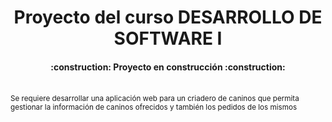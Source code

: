 <h1 align="center"> Proyecto del curso DESARROLLO DE SOFTWARE I </h1>
<h4 align="center"> :construction: Proyecto en construcción :construction:</h4> <br>
<sub>Se requiere desarrollar una aplicación web para un criadero de caninos que permita
gestionar la información de caninos ofrecidos y también los pedidos de los mismos</sub>
